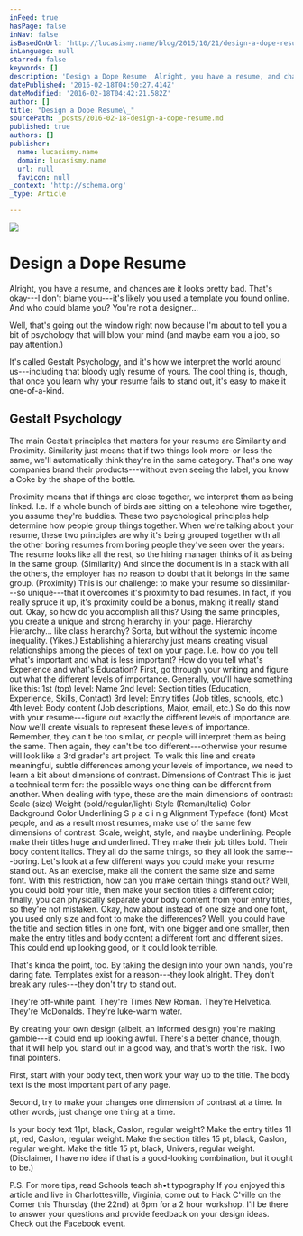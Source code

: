 ```yaml
---
inFeed: true
hasPage: false
inNav: false
isBasedOnUrl: 'http://lucasismy.name/blog/2015/10/21/design-a-dope-resume/'
inLanguage: null
starred: false
keywords: []
description: 'Design a Dope Resume  Alright, you have a resume, and chances are it looks pretty bad. That’s okay—I don’t blame you—it’s likely you used a template you found o'
datePublished: '2016-02-18T04:50:27.414Z'
dateModified: '2016-02-18T04:42:21.582Z'
author: []
title: "Design a Dope Resume\_"
sourcePath: _posts/2016-02-18-design-a-dope-resume.md
published: true
authors: []
publisher:
  name: lucasismy.name
  domain: lucasismy.name
  url: null
  favicon: null
_context: 'http://schema.org'
_type: Article

---
```

![](https://the-grid-user-content.s3-us-west-2.amazonaws.com/727eb949-6225-46f6-91c4-543276c7d0f6.png)

# Design a Dope Resume 

Alright, you have a resume, and chances are it looks pretty bad. That's okay---I don't blame you---it's likely you used a template you found online. And who could blame you? You're not a designer... 

Well, that's going out the window right now because I'm about to tell you a bit of psychology that will blow your mind (and maybe earn you a job, so pay attention.) 

It's called Gestalt Psychology, and it's how we interpret the world around us---including that bloody ugly resume of yours. The cool thing is, though, that once you learn why your resume fails to stand out, it's easy to make it one-of-a-kind. 

## Gestalt Psychology 

The main Gestalt principles that matters for your resume are Similarity and Proximity. Similarity just means that if two things look more-or-less the same, we'll automatically think they're in the same category. That's one way companies brand their products---without even seeing the label, you know a Coke by the shape of the bottle. 

Proximity means that if things are close together, we interpret them as being linked. I.e. If a whole bunch of birds are sitting on a telephone wire together, you assume they're buddies. These two psychological principles help determine how people group things together. When we're talking about your resume, these two principles are why it's being grouped together with all the other boring resumes from boring people they've seen over the years: The resume looks like all the rest, so the hiring manager thinks of it as being in the same group. (Similarity) And since the document is in a stack with all the others, the employer has no reason to doubt that it belongs in the same group. (Proximity) This is our challenge: to make your resume so dissimilar---so unique---that it overcomes it's proximity to bad resumes. In fact, if you really spruce it up, it's proximity could be a bonus, making it really stand out. Okay, so how do you accomplish all this? Using the same principles, you create a unique and strong hierarchy in your page. Hierarchy Hierarchy... like class hierarchy? Sorta, but without the systemic income inequality. (Yikes.) Establishing a hierarchy just means creating visual relationships among the pieces of text on your page. I.e. how do you tell what's important and what is less important? How do you tell what's Experience and what's Education? First, go through your writing and figure out what the different levels of importance. Generally, you'll have something like this: 1st (top) level: Name 2nd level: Section titles (Education, Experience, Skills, Contact) 3rd level: Entry titles (Job titles, schools, etc.) 4th level: Body content (Job descriptions, Major, email, etc.) So do this now with your resume---figure out exactly the different levels of importance are.   Now we'll create visuals to represent these levels of importance. Remember, they can't be too similar, or people will interpret them as being the same. Then again, they can't be too different---otherwise your resume will look like a 3rd grader's art project. To walk this line and create meaningful, subtle differences among your levels of importance, we need to learn a bit about dimensions of contrast. Dimensions of Contrast This is just a technical term for: the possible ways one thing can be different from another. When dealing with type, these are the main dimensions of contrast: Scale (size) Weight (bold/regular/light) Style (Roman/Italic) Color Background Color Underlining S p a c i n g Alignment Typeface (font) Most people, and as a result most resumes, make use of the same few dimensions of contrast: Scale, weight, style, and maybe underlining. People make their titles huge and underlined. They make their job titles bold. Their body content italics. They all do the same things, so they all look the same---boring. Let's look at a few different ways you could make your resume stand out. As an exercise, make all the content the same size and same font. With this restriction, how can you make certain things stand out? Well, you could bold your title, then make your section titles a different color; finally, you can physically separate your body content from your entry titles, so they're not mistaken. Okay, how about instead of one size and one font, you used only size and font to make the differences? Well, you could have the title and section titles in one font, with one bigger and one smaller, then make the entry titles and body content a different font and different sizes. This could end up looking good, or it could look terrible. 

That's kinda the point, too. By taking the design into your own hands, you're daring fate. Templates exist for a reason---they look alright. They don't break any rules---they don't try to stand out. 

They're off-white paint. They're Times New Roman. They're Helvetica. They're McDonalds. They're luke-warm water. 

By creating your own design (albeit, an informed design) you're making gamble---it could end up looking awful. There's a better chance, though, that it will help you stand out in a good way, and that's worth the risk. Two final pointers. 

First, start with your body text, then work your way up to the title. The body text is the most important part of any page. 

Second, try to make your changes one dimension of contrast at a time. In other words, just change one thing at a time. 

Is your body text 11pt, black, Caslon, regular weight? Make the entry titles 11 pt, red, Caslon, regular weight. Make the section titles 15 pt, black, Caslon, regular weight. Make the title 15 pt, black, Univers, regular weight. (Disclaimer, I have no idea if that is a good-looking combination, but it ought to be.) 

P.S. For more tips, read Schools teach sh•t typography If you enjoyed this article and live in Charlottesville, Virginia, come out to Hack C'ville on the Corner this Thursday (the 22nd) at 6pm for a 2 hour workshop. I'll be there to answer your questions and provide feedback on your design ideas. Check out the Facebook event.